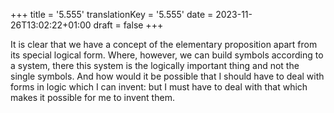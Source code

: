 +++
title = '5.555'
translationKey = '5.555'
date = 2023-11-26T13:02:22+01:00
draft = false
+++

It is clear that we have a concept of the elementary proposition apart from its special logical form.
Where, however, we can build symbols according to a system, there this system is the logically important thing and not the single symbols.
And how would it be possible that I should have to deal with forms in logic which I can invent: but I must have to deal with that which makes it possible for me to invent them.
